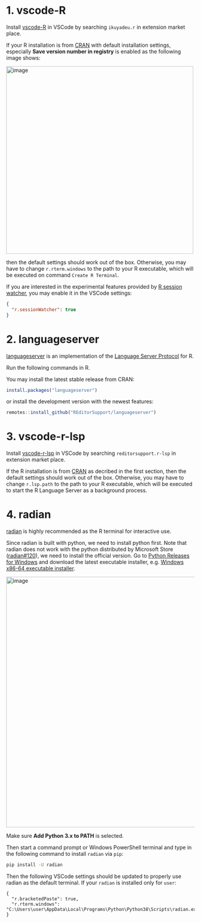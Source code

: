# 1. vscode-R

Install [vscode-R](https://marketplace.visualstudio.com/items?itemName=Ikuyadeu.r) in VSCode by searching `ikuyadeu.r` in extension market place.

If your R installation is from [CRAN](http://cran.r-project.org/mirrors.html) with default installation settings, especially **Save version number in registry** is enabled as the following image shows:

<img width="500" alt="image" src="https://user-images.githubusercontent.com/4662568/76700772-ca94ee00-66f5-11ea-97bc-f89afeaf1bd3.png">

then the default settings should work out of the box. Otherwise, you may have to change `r.rterm.windows` to the path to your R executable, which will be executed on command `Create R Terminal`.

If you are interested in the experimental features provided by [R session watcher](https://github.com/Ikuyadeu/vscode-R/wiki/R-Session-watcher), you may enable it in the VSCode settings:

```json
{
  "r.sessionWatcher": true
}
```

# 2. languageserver

[languageserver](https://github.com/REditorSupport/languageserver) is an implementation of the [Language Server Protocol](https://microsoft.github.io/language-server-protocol/) for R.

Run the following commands in R.

You may install the latest stable release from CRAN:

```r
install.packages("languageserver")
``` 

or install the development version with the newest features:

```r
remotes::install_github("REditorSupport/languageserver")
```

# 3. vscode-r-lsp

Install [vscode-r-lsp](https://marketplace.visualstudio.com/items?itemName=REditorSupport.r-lsp) in VSCode by searching `reditorsupport.r-lsp` in extension market place.

If the R installation is from [CRAN](http://cran.r-project.org/mirrors.html) as decribed in the first section, then the default settings should work out of the box. Otherwise, you may have to change `r.lsp.path` to the path to your R executable, which will be executed to start the R Language Server as a background process.

# 4. radian

[radian](https://github.com/randy3k/radian) is highly recommended as the R terminal for interactive use.

Since radian is built with python, we need to install python first. Note that radian does not work with the python distributed by Microsoft Store ([radian#120](https://github.com/randy3k/radian/issues/120)), we need to install the official version. Go to [Python Releases for Windows](https://www.python.org/downloads/windows/) and download the latest executable installer, e.g. [Windows x86-64 executable installer](https://www.python.org/ftp/python/3.7.7/python-3.7.7-amd64.exe).

<img width="668" alt="image" src="https://user-images.githubusercontent.com/4662568/76701270-be5f5f80-66fa-11ea-8a4d-21eb86c6a1ff.png">

Make sure **Add Python 3.x to PATH** is selected.

Then start a command prompt or Windows PowerShell terminal and type in the following command to install `radian` via `pip`:

```sh
pip install -U radian
```

Then the following VSCode settings should be updated to properly use radian as the default terminal. If your `radian` is installed only for `user`:

```
{
  "r.bracketedPaste": true,
  "r.rterm.windows": "C:\Users\user\AppData\Local\Programs\Python\Python38\Scripts\radian.exe"
}
```
